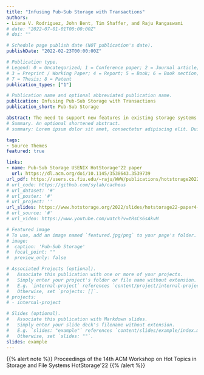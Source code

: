 ```yaml
---
title: "Infusing Pub-Sub Storage with Transactions"
authors:
- Liana V. Rodriguez, John Bent, Tim Shaffer, and Raju Rangaswami
# date: "2022-07-01-01T00:00:00Z"
# doi: ""

# Schedule page publish date (NOT publication's date).
publishDate: "2022-02-23T00:00:00Z"

# Publication type.
# Legend: 0 = Uncategorized; 1 = Conference paper; 2 = Journal article;
# 3 = Preprint / Working Paper; 4 = Report; 5 = Book; 6 = Book section;
# 7 = Thesis; 8 = Patent
publication_types: ["1"]

# Publication name and optional abbreviated publication name.
publication: Infusing Pub-Sub Storage with Transactions
publication_short: Pub-Sub Storage

abstract: The need to support new features in existing storage systems is an ongoing concern for storage developers. So is the desire to develop next generation storage systems that can adopt newly developed feature improvements with relative ease. Extending storage systems is challenging because of the inherent complexity of their codebases and the need to ensure that the storage state does not become corrupt or inconsistent when enabling new features. In this work, we examine a new storage architecture, FDMI, that uses the well-established publish-subscribe model for extending the feature set of a host storage system using plugins. A central mechanism in FDMI is transactional coupling. With transactional coupling, the subscribed plugin can either create new transactions that execute asynchronously following the successful completion of the precipitating event or can participate in the pending transaction and control whether the precipitating event itself will or will not be committed. We further create a classification of transactional mechanisms as well as possible desired plugin functionality and explore the matrix of these two classifications to create a new model for faster, safer distributed storage development.
# Summary. An optional shortened abstract.
# summary: Lorem ipsum dolor sit amet, consectetur adipiscing elit. Duis posuere tellus ac convallis placerat. Proin tincidunt magna sed ex sollicitudin condimentum.

tags:
- Source Themes
featured: true

links:
- name: Pub-Sub Storage USENIX HotStorage'22 paper
  url: https://dl.acm.org/doi/10.1145/3538643.3539739
url_pdf: https://users.cs.fiu.edu/~raju/WWW/publications/hotstorage2022/paper.pdf
# url_code: https://github.com/sylab/cacheus
# url_dataset: '#'
# url_poster: '#'
# url_project: ''
url_slides: https://www.hotstorage.org/2022/slides/hotstorage22-paper4-presentation_slides.pdf
# url_source: '#'
# url_video: https://www.youtube.com/watch?v=tRsCs6sAkvM

# Featured image
# To use, add an image named `featured.jpg/png` to your page's folder. 
# image:
#  caption: 'Pub-Sub Storage'
#  focal_point: ""
#  preview_only: false

# Associated Projects (optional).
#   Associate this publication with one or more of your projects.
#   Simply enter your project's folder or file name without extension.
#   E.g. `internal-project` references `content/project/internal-project/index.md`.
#   Otherwise, set `projects: []`.
# projects:
# - internal-project

# Slides (optional).
#   Associate this publication with Markdown slides.
#   Simply enter your slide deck's filename without extension.
#   E.g. `slides: "example"` references `content/slides/example/index.md`.
#   Otherwise, set `slides: ""`.
slides: example
---
```


{{% alert note %}} Proceedings of the 14th ACM Workshop on Hot Topics in Storage and File Systems HotStorage'22 {{% /alert %}}
